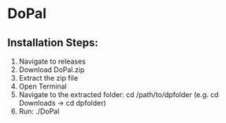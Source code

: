 # DoPal

## Installation Steps:
1. Navigate to releases
2. Download DoPal.zip
3. Extract the zip file
4. Open Terminal
5. Navigate to the extracted folder: cd /path/to/dpfolder (e.g. cd Downloads -> cd dpfolder)
6. Run: ./DoPal
